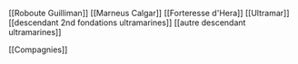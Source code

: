 [[Roboute Guilliman]]
[[Marneus Calgar]]
[[Forteresse d'Hera]]
[[Ultramar]]
[[descendant 2nd fondations ultramarines]]
[[autre descendant ultramarines]]

[[Compagnies]]
